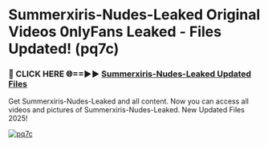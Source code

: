 # Summerxiris-Nudes-Leaked Original Videos 0nlyFans Leaked - Files Updated! (pq7c)

<h3>🔴 CLICK HERE 🌐==►► <a href="https://tinyurl.com/yc6ubb5a" rel="nofollow">Summerxiris-Nudes-Leaked Updated Files</a></h3>

Get Summerxiris-Nudes-Leaked and all content. Now you can access all videos and pictures of Summerxiris-Nudes-Leaked. New Updated Files 2025!

[![pq7c](https://i.imgur.com/7eu0CRL.gif)](https://tinyurl.com/yc6ubb5a)
